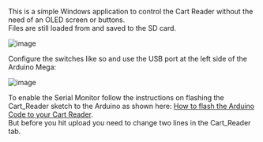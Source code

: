 This is a simple Windows application to control the Cart Reader without the need of an OLED screen or buttons.   
Files are still loaded from and saved to the SD card.   

![image](https://dl.dropboxusercontent.com/s/txxlylb3kdt2mnb/crcontrol.jpg?dl=1)     

Configure the switches like so and use the USB port at the left side of the Arduino Mega:      
   
![image](https://dl.dropboxusercontent.com/s/dcacw30j8fun81j/flashswitches.png?dl=1)  

To enable the Serial Monitor follow the instructions on flashing the Cart_Reader sketch to the Arduino as shown here: [How to flash the Arduino Code to your Cart Reader](https://github.com/sanni/cartreader/wiki/How-to-flash-the-Arduino-Code-to-your-Cart-Reader).    
But before you hit upload you need to change two lines in the Cart_Reader tab.   

